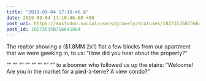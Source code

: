 ```yaml
---
title: "2019-09-04 17:10:46.6"
date: 2019-09-04 17:10:46.60 +00
post_uri: https://mastodon.social/users/gravely/statuses/102735350756641864
post_id: 102735350756641864
---
```

The realtor showing a ($1.8MM 2x1) flat a few blocks from our apartment that we were gawking in, to us: “How did you hear about the property?”

“” “” “” “” “” “” “” “” to a boomer who followed us up the stairs: “Welcome! Are you in the market for a pied-à-terre? A view condo?”


